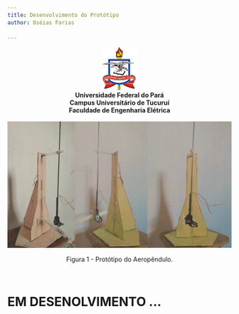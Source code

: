 ```yaml
---
title: Desenvolvimento do Protótipo
author: Oséias Farias

---
```


<style>
        .tab {
            display: inline-block;
            margin-left: 40px;
        }
        .tab1 {
            display: inline-block;
            margin-left: 80px;
        }
</style>


<center>
<div class="figure" >
  <img src="https://github.com/Oseiasdfarias/LabVirtual/blob/pipy_v1/utils/image.png?raw=true"
       width="80">  
</div>
</center>

<center>
<b>Universidade Federal do Pará</b>
</center>
<center>
<b>Campus Universitário de Tucuruí</b>
</center>
<center>
<b>Faculdade de Engenharia Elétrica</b>
</center>

<br>


<center>
<div class="figure" >
  <img src="https://github.com/Oseiasdfarias/Projeto_Tcc_Oseias_Oficial/blob/main/utils/img_aeropendulo.png?raw=true"
       width="900">  
  <p>Figura 1 - Protótipo do Aeropêndulo.</p>
</div>
</center>

<br/>

# EM DESENOLVIMENTO ...

<br/>